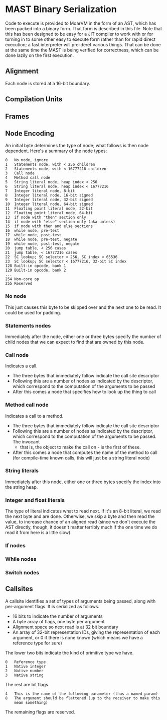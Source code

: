 # MAST Binary Serialization
Code to execute is provided to MoarVM in the form of an AST, which has been
packed into a binary form. That form is described in this file. Note that this
has been designed to be easy for a JIT compiler to work with or for turning in
to some other easy to execute form rather than for rapid direct execution; a
fast interpreter will pre-deref various things. That can be done at the same
time the MAST is being verified for correctness, which can be done lazily on
the first execution.

## Alignment
Each node is stored at a 16-bit boundary.

## Compilation Units


## Frames


## Node Encoding
An initial byte determines the type of node; what follows is then node
dependent.  Here's a summary of the node types:

    0   No node, ignore
    1   Statements node, with < 256 children
    2   Statements node, with < 16777216 children
    3   Call node
    4   Method call node
    5   String literal node, heap index < 256
    6   String literal node, heap index < 16777216
    7   Integer literal node, 8-bit
    8   Integer literal node, 16-bit signed
    9   Integer literal node, 32-bit signed
    10  Integer literal node, 64-bit signed
    11  Floating point literal node, 32-bit
    12  Floating point literal node, 64-bit
    13  if node with "then" section only
    14  if node with "else" section only (aka unless)
    15  if node with then and else sections
    16  while node, pre-test
    17  while node, post-test
    18  while node, pre-test, negate
    19  while node, post-test, negate
    20  jump table, < 256 cases
    21  jump table, < 16777216 cases
    22  SC lookup; SC selector < 256, SC index < 65536
    23  SC lookup; SC selector < 16777216, 32-bit SC index
    128 Built-in opcode, bank 1
    129 Built-in opcode, bank 2
    ...
    254 Non-core op
    255 Reserved

### No node
This just causes this byte to be skipped over and the next one to be read. It
could be used for padding.

### Statements nodes
Immediately after the node, either one or three bytes specify the number
of child nodes that we can expect to find that are owned by this node.

### Call node
Indicates a call.

* The three bytes that immediately follow indicate the call site descriptor
* Following this are a number of nodes as indicated by the descriptor, which
  correspond to the computation of the arguments to be passed
* After this comes a node that specifies how to look up the thing to call

### Method call node
Indicates a call to a method.

* The three bytes that immediately follow indicate the call site descriptor
* Following this are a number of nodes as indicated by the descriptor, which
  correspond to the computation of the arguments to be passed. The invocant
  - that is, the object to make the call on - is the first of these.
* After this comes a node that computes the name of the method to call (for
  compile-time known calls, this will just be a string literal node)

### String literals
Immediately after this node, either one or three bytes specify the index into
the string heap.

### Integer and float literals
The type of literal indicates what to read next. If it's an 8-bit literal, we
read the next byte and are done. Otherwise, we skip a byte and then read the
value, to increase chance of an aligned read (since we don't execute the AST
directly, though, it doesn't matter terribly much if the one time we do read
it from here is a little slow).

### If nodes


### While nodes


### Switch nodes


## Callsites
A callsite identifies a set of types of arguments being passed, along with
per-argument flags. It is serialized as follows.

* 16 bits to indicate the number of arguments
* A byte array of flags, one byte per argument
* Alignment space so next read is at 32 bit boundary
* An array of 32-bit representation IDs, giving the representation of
  each argument, or 0 if there is none known (which means we have a
  reference type for sure)
  
The lower two bits indicate the kind of primitive type we have.

    0   Reference type
    1   Native integer
    2   Native number
    3   Native string
    
The rest are bit flags.

    4   This is the name of the following parameter (thus a named param)
    8   The argument should be flattened (up to the receiver to make this
        mean something)
        
The remaining flags are reserved.
